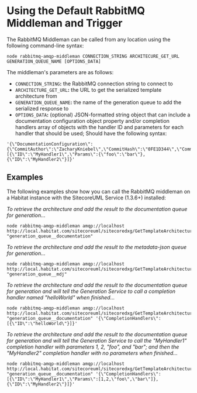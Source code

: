 # Using the Default RabbitMQ Middleman and Trigger

The RabbitMQ Middleman can be called from any location using the following command-line syntax:

```text
node rabbitmq-amqp-middleman CONNECTION_STRING ARCHITECURE_GET_URL GENERATION_QUEUE_NAME [OPTIONS_DATA]
```

The middleman's parameters are as follows:

* `CONNECTION_STRING`**:** the RabbitMQ connection string to connect to
* `ARCHITECTURE_GET_URL`**:** the URL to get the serialized template architecture from
* `GENERATION_QUEUE_NAME`**:** the name of the generation queue to add the serialized response to
* `OPTIONS_DATA`**:** \(optional\) JSON-formatted string object that can include a documentation configuration object property and/or completion handlers array of objects with the handler ID and parameters for each handler that should be used; Should have the following syntax: 

```text
'{\"DocumentationConfiguration\":{\"CommitAuthor\":\"ZacharyKniebel\",\"CommitHash\":\"0FE1D344\",\"CommitLink\":\"http://mygit.com/repo/myrepo/commits/0FE1D344\",\"DeployLink\":\"http://mydocs.com/foo/bar\"},\"CompletionHandlers\":[{\"ID\":\"MyHandler1\",\"Params\":{\"foo\":\"bar\"},{\"ID\":\"MyHandler2\"}]}'
```

## Examples <a id="examples"></a>

The following examples show how you can call the RabbitMQ middleman on a Habitat instance with the SitecoreUML Service \(1.3.6+\) installed:

_To retrieve the architecture and add the result to the documentation queue for generation..._

```text
node rabbitmq-amqp-middleman amqp://localhost http://local.habitat.com/sitecoreuml/sitecoredxg/GetTemplateArchitecture "generation_queue__documentation"
```

_To retrieve the architecture and add the result to the metadata-json queue for generation..._

```text
node rabbitmq-amqp-middleman amqp://localhost http://local.habitat.com/sitecoreuml/sitecoredxg/GetTemplateArchitecture "generation_queue__mdj"
```

_To retrieve the architecture and add the result to the documentation queue for generation and will tell the Generation Service to call a completion handler named "helloWorld" when finished..._

```text
node rabbitmq-amqp-middleman amqp://localhost http://local.habitat.com/sitecoreuml/sitecoredxg/GetTemplateArchitecture "generation_queue__documentation" '{\"CompletionHandlers\":[{\"ID\":\"helloWorld\"}]}'
```

_To retrieve the architecture and add the result to the documentation queue for generation and will tell the Generation Service to call the "MyHandler1" completion handler with parameters 1, 2, "foo", and "bar"; and then the "MyHandler2" completion handler with no parameters when finished..._

```text
node rabbitmq-amqp-middleman amqp://localhost http://local.habitat.com/sitecoreuml/sitecoredxg/GetTemplateArchitecture "generation_queue__documentation" '{\"CompletionHandlers\":[{\"ID\":\"MyHandler1\",\"Params\":[1,2,\"foo\",\"bar\"]},{\"ID\":\"MyHandler2\"}]}'
```

[    
](https://zkniebel.gitbooks.io/sitecoredxg/content/architecture/architecture-overview.html)

